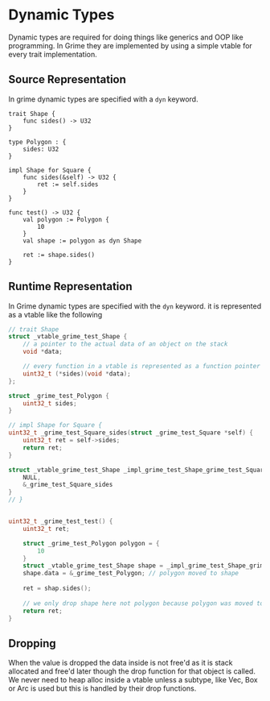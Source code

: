 # Dynamic Types
Dynamic types are required for doing things like generics
and OOP like programming. In Grime they are implemented by
using a simple vtable for every trait implementation.

## Source Representation
In grime dynamic types are specified with a `dyn` keyword.
```grime
trait Shape {
	func sides() -> U32
}

type Polygon : {
	sides: U32
}

impl Shape for Square {
	func sides(&self) -> U32 {
		ret := self.sides
	}
}

func test() -> U32 {
	val polygon := Polygon {
		10
	}
	val shape := polygon as dyn Shape

	ret := shape.sides()
}

```

## Runtime Representation
In Grime dynamic types are specified with the `dyn` keyword.
it is represented as a vtable like the following

```c
// trait Shape
struct _vtable_grime_test_Shape {
	// a pointer to the actual data of an object on the stack
	void *data;

	// every function in a vtable is represented as a function pointer
	uint32_t (*sides)(void *data);
};

struct _grime_test_Polygon {
	uint32_t sides;
}

// impl Shape for Square {
uint32_t _grime_test_Square_sides(struct _grime_test_Square *self) {
	uint32_t ret = self->sides;
	return ret;
}

struct _vtable_grime_test_Shape _impl_grime_test_Shape_grime_test_Square = {
	NULL,
	&_grime_test_Square_sides
}
// }


uint32_t _grime_test_test() {
	uint32_t ret;

	struct _grime_test_Polygon polygon = {
		10
	}
	struct _vtable_grime_test_Shape shape = _impl_grime_test_Shape_grime_test_Square;
	shape.data = &_grime_test_Polygon; // polygon moved to shape
	
	ret = shap.sides();
	
	// we only drop shape here not polygon because polygon was moved to shape
	return ret;
}
```

## Dropping
When the value is dropped the data inside is not free'd as it is stack allocated and free'd later
though the drop function for that object is called. We never need to heap alloc inside a vtable unless
a subtype, like Vec, Box or Arc is used but this is handled by their drop functions.



